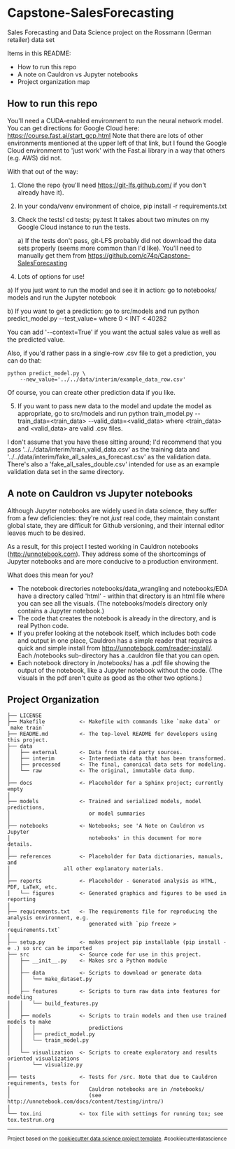 Capstone-SalesForecasting
==============================

Sales Forecasting and Data Science project on the Rossmann (German retailer)
data set

Items in this README:
- How to run this repo
- A note on Cauldron vs Jupyter notebooks
- Project organization map

How to run this repo
------------
You'll need a CUDA-enabled environment to run the neural network model. You can
get directions for Google Cloud here: https://course.fast.ai/start_gcp.html
Note that there are lots of other environments mentioned at the upper left of
that link, but I found the Google Cloud environment to 'just work' with the
Fast.ai library in a way that others (e.g. AWS) did not.

With that out of the way:
1) Clone the repo (you'll need https://git-lfs.github.com/ if you don't already
have it).

2) In your conda/venv environment of choice, pip install -r requirements.txt

3) Check the tests! cd tests; py.test It takes about two minutes on my Google
Cloud instance to run the tests.

	a) If the tests don't pass, git-LFS probably did not download the data 
	sets properly (seems more common than I'd like). You'll need to 
	manually get them from
	https://github.com/c74p/Capstone-SalesForecasting

4) Lots of options for use!

a) If you just want to run the model and see it in action: go to notebooks/
models and run the Jupyter notebook

b) If you want to get a prediction: go to src/models and run
    python predict_model.py --test_value=<INT> where 0 < INT < 40282

You can add '--context=True' if you want the actual sales value as well as the
predicted value.

Also, if you'd rather pass in a single-row .csv file to get a prediction, you
can do that:

    python predict_model.py \
		--new_value='../../data/interim/example_data_row.csv'

Of course, you can create other prediction data if you like.

5) If you want to pass new data to the model and update the model as
appropriate, go to src/models and run
    python train_model.py --train_data=<train_data> --valid_data=<valid_data>
where <train_data> and <valid_data> are valid .csv files.

I don't assume that you have these sitting around; I'd recommend that you pass
'../../data/interim/train_valid_data.csv' as the training data and
'../../data/interim/fake_all_sales_as_forecast.csv' as the validation data.
There's also a 'fake_all_sales_double.csv' intended for use as an example
validation data set in the same directory.

A note on Cauldron vs Jupyter notebooks
------------
Although Jupyter notebooks are widely used in data science, they suffer from a
few deficiencies: they're not *just* real code, they maintain constant global
state, they are difficult for Github versioning, and their internal editor
leaves much to be desired.

As a result, for this project I tested working in Cauldron notebooks
(http://unnotebook.com). They address some of the shortcomings of Jupyter
notebooks and are more conducive to a production environment.

What does this mean for you?
- The notebook directories notebooks/data_wrangling and notebooks/EDA have a
  directory called 'html' - within that directory is an html file where you
  can see all the visuals. (The notebooks/models directory only contains a
  Jupyter notebook.)
- The code that creates the notebook is already in the directory, and is real
  Python code.
- If you prefer looking at the notebook itself, which includes both code and
  output in one place, Cauldron has a simple reader that requires a quick and
  simple install from http://unnotebook.com/reader-install/. Each /notebooks
  sub-directory has a .cauldron file that you can open.
- Each notebook directory in /notebooks/ has a .pdf file showing the output of
  the notebook, like a Jupyter notebook without the code. (The visuals in the
  pdf aren't quite as good as the other two options.)


Project Organization
------------

    ├── LICENSE
    ├── Makefile           <- Makefile with commands like `make data` or `make train`
    ├── README.md          <- The top-level README for developers using this project.
    ├── data
    │   ├── external       <- Data from third party sources.
    │   ├── interim        <- Intermediate data that has been transformed.
    │   ├── processed      <- The final, canonical data sets for modeling.
    │   └── raw            <- The original, immutable data dump.
    │
    ├── docs               <- Placeholder for a Sphinx project; currently empty
    │
    ├── models             <- Trained and serialized models, model predictions,
    │                         or model summaries
    │
    ├── notebooks          <- Notebooks; see 'A Note on Cauldron vs Jupyter
    │                         notebooks' in this document for more details.
    │
    ├── references         <- Placeholder for Data dictionaries, manuals, and
    │			      all other explanatory materials.
    │
    ├── reports            <- Placeholder - Generated analysis as HTML, PDF, LaTeX, etc.
    │   └── figures        <- Generated graphics and figures to be used in reporting
    │
    ├── requirements.txt   <- The requirements file for reproducing the analysis environment, e.g.
    │                         generated with `pip freeze > requirements.txt`
    │
    ├── setup.py           <- makes project pip installable (pip install -e .) so src can be imported
    ├── src                <- Source code for use in this project.
    │   ├── __init__.py    <- Makes src a Python module
    │   │
    │   ├── data           <- Scripts to download or generate data
    │   │   └── make_dataset.py
    │   │
    │   ├── features       <- Scripts to turn raw data into features for modeling
    │   │   └── build_features.py
    │   │
    │   ├── models         <- Scripts to train models and then use trained models to make
    │   │   │                 predictions
    │   │   ├── predict_model.py
    │   │   └── train_model.py
    │   │
    │   └── visualization  <- Scripts to create exploratory and results oriented visualizations
    │       └── visualize.py
    │
    ├── tests              <- Tests for /src. Note that due to Cauldron requirements, tests for 
    │                         Cauldron notebooks are in /notebooks/ 
    │                         (see http://unnotebook.com/docs/content/testing/intro/)
    │
    └── tox.ini            <- tox file with settings for running tox; see tox.testrun.org


--------

<p><small>Project based on the <a target="_blank" href="https://drivendata.github.io/cookiecutter-data-science/">cookiecutter data science project template</a>. #cookiecutterdatascience</small></p>
